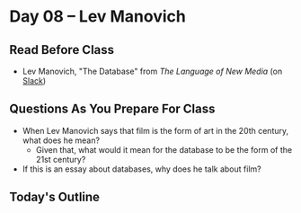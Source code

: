 # Day 08 – Lev Manovich

## Read Before Class

* Lev Manovich, "The Database" from *The Language of New Media* (on [Slack](https://engl460.slack.com/files))

## Questions As You Prepare For Class

* When Lev Manovich says that film is the form of art in the 20th century, what does he mean?
	* Given that, what would it mean for the database to be the form of the 21st century?
* If this is an essay about databases, why does he talk about film?
	
## Today's Outline